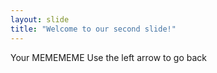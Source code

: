 ```yaml
---
layout: slide
title: "Welcome to our second slide!"
---
```

Your MEMEMEME
Use the left arrow to go back
